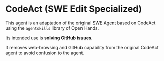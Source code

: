 # CodeAct (SWE Edit Specialized)

This agent is an adaptation of the original [SWE Agent](https://swe-agent.com/) based on CodeAct using the `agentskills` library of Open Hands.

Its intended use is **solving GitHub issues**.

It removes web-browsing and GitHub capability from the original CodeAct agent to avoid confusion to the agent.
